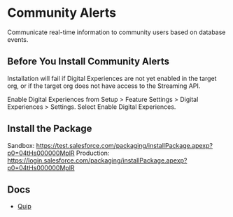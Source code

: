 # Community Alerts

Communicate real-time information to community users based on database events.

## Before You Install Community Alerts

Installation will fail if Digital Experiences are not yet enabled in the target org, or if the target org does not have access to the Streaming API.

Enable Digital Experiences from Setup > Feature Settings > Digital Experiences > Settings. Select Enable Digital Experiences.

## Install the Package

Sandbox: https://test.salesforce.com/packaging/installPackage.apexp?p0=04tHs000000MplR
Production: https://login.salesforce.com/packaging/installPackage.apexp?p0=04tHs000000MplR

## Docs

- [Quip](https://quip.com/WneAAPF0RFOo/Community-Alerts)
